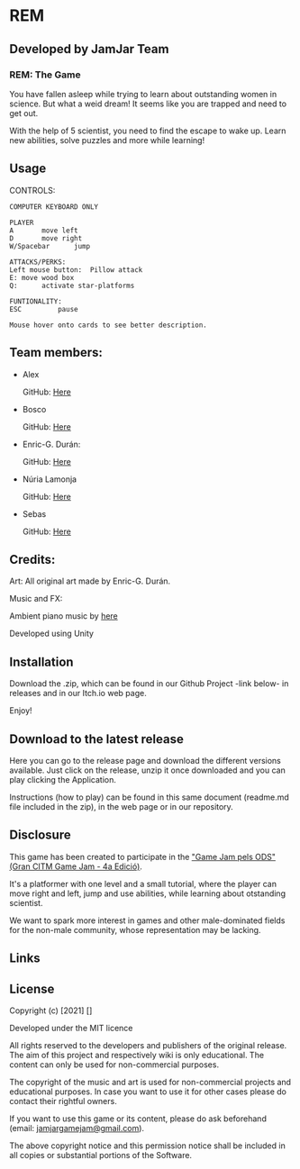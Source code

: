 # REM

## Developed by JamJar Team



### REM: The Game


You have fallen asleep while trying to learn about outstanding women in science. But what a weid dream! It seems like you are trapped and need to get out.

With the help of 5 scientist, you need to find the escape to wake up. Learn new abilities, solve puzzles and more while learning!


## Usage


CONTROLS:


	COMPUTER KEYBOARD ONLY

	PLAYER 
	A 		move left
	D 		move right
	W/Spacebar		jump 

	ATTACKS/PERKS:
	Left mouse button:	Pillow attack
	E: move wood box
	Q:		activate star-platforms
	
	FUNTIONALITY:
	ESC 		pause	
  
	Mouse hover onto cards to see better description.


## Team members:


 + Alex

	GitHub: [Here](https://github.com/Omicrxn)


 + Bosco

	GitHub: [Here](https://github.com/boscobarberesbert)



 + Enric-G. Durán:

	GitHub: [Here](https://github.com/EnricGDV)



 + Núria Lamonja

	GitHub: [Here](https://github.com/Needlesslord)



 + Sebas
 
 
	GitHub: [Here](https://github.com/Vinskky)



## Credits:


Art: All original art made by Enric-G. Durán.


Music and FX:

Ambient piano music by [here](https://freesound.org/people/ShadyDave/sounds/325647/)


Developed using Unity


## Installation


Download the .zip, which can be found in our Github Project -link below- in releases and in our Itch.io web page.



Enjoy!



## Download to the latest release


Here you can go to the release page and download the different versions available. Just click on the release, unzip it once downloaded and you can play clicking the Application.


Instructions (how to play) can be found in this same document (readme.md file included in the zip), in the web page or in our repository.



## Disclosure


This game has been created to participate in the ["Game Jam pels ODS" (Gran CITM Game Jam - 4a Edició)](https://itch.io/jam/gran-citm-game-jam-4a-edicio).


It's a platformer with one level and a small tutorial, where the player can move right and left, jump and use abilities, while learning about otstanding scientist.


We want to spark more interest in games and other male-dominated fields for the non-male community, whose representation may be lacking.



## Links




## License


Copyright (c) [2021] []


Developed under the MIT licence


All rights reserved to the developers and publishers of the original release. 
The aim of this project and respectively wiki is only educational. 
The content can only be used for non-commercial purposes. 


The copyright of the music and art is used for non-commercial projects and educational purposes.
In case you want to use it for other cases please do contact their rightful owners.


If you want to use this game or its content, please do ask beforehand (email: jamjargamejam@gmail.com).


The above copyright notice and this permission notice shall be included in all
copies or substantial portions of the Software.
